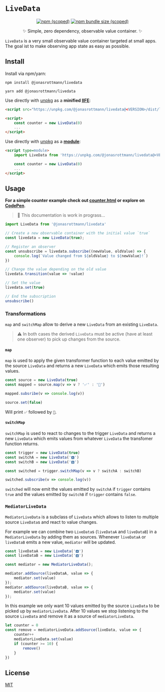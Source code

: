 # `LiveData`

<div align="center">
    <a href="https://www.npmjs.com/package/@jonasrottmann/livedata"><img alt="npm (scoped)" src="https://img.shields.io/npm/v/@jonasrottmann/livedata"></a>
    <a href="https://bundlephobia.com/result?p=@jonasrottmann/livedata"><img alt="npm bundle size (scoped)" src="https://img.shields.io/bundlephobia/minzip/@jonasrottmann/livedata"></a>
    <p>✨ Simple, zero dependency, observable value container. ✨</p>
</div>

`LiveData` is a very small observable value container targeted at small apps. The goal ist to make observing app state as easy as possible.

## Install

Install via npm/yarn:

```shell
npm install @jonasrottmann/livedata

yarn add @jonasrottmann/livedata
```

Use directly with [unpkg](https://unpkg.com/) as a **minified [IIFE](https://developer.mozilla.org/en-US/docs/Glossary/IIFE)**:

```html
<script src="https://unpkg.com/@jonasrottmann/livedata@<VERSION>/dist/livedata.min.js" charset="utf-8"></script>

<script>
    const counter = new LiveData(0)
    ...
</script>
```

Use directly with [unpkg](https://unpkg.com/) as a **[module](https://developer.mozilla.org/en-US/docs/Web/JavaScript/Guide/Modules)**:

```html
<script type=module>
    import LiveData from 'https://unpkg.com/@jonasrottmann/livedata@<VERSION>/dist/livedata-module.js'

    const counter = new LiveData(0)
    ...
</script>
```

## Usage

**For a simple counter example check out [counter.html](examples/counter.html) or explore on [CodePen](https://codepen.io/jonasrottmann/pen/WNeMPEv)**.

> 🚧 This documentation is work in prograss...

```javascript
import LiveData from '@jonasrottmann/livedata'

// Create a new observable container with the initial value `true`
const livedata = new LiveData(true);

// Register an observer
const unsubscribe = livedata.subscribe((newValue, oldValue) => {
    console.log(`Value changed from ${oldValue} to ${newValue}!`)
})

// Change the value depending on the old value
livedata.transition(value => !value)

// Set the value
livedata.set(true)

// End the subscription
unsubscribe()
```

### Transformations

`map` and `switchMap` allow to derive a new `LiveData` from an existing `LiveData`.

> ⚠️ In both cases the derived `LiveData` must be active (have at least one observer) to pick up changes from the source.

#### `map`

`map` is used to apply the given transformer function to each value emitted by the source `LiveData` and returns a new `LiveData` which emits those resulting values.

```javascript
const source = new LiveData(true)
const mapped = source.map(v => v ? '✅' : '🛑')

mapped.subsribe(v => console.log(v))

source.set(false)
```

Will print `✅` followed by `🛑`.

#### `switchMap`

`switchMap` is used to react to changes to the trigger `LiveData` and returns a new `LiveData` which emits values from whatever `LiveData` the transfomer function returns.

```javascript
const trigger = new LiveData(true)
const switchA = new LiveData('🅰️')
const switchB = new LiveData('🅱️')

const switched = trigger.switchMap(v => v ? switchA : switchB)

switched.subscribe(v => console.log(v))
```

`switched` will now emit the values emitted by `switchA` if `trigger` contains `true` and the values emitted by `switchB` if `trigger` contains `false`.

### `MediatorLiveData`

`MediatorLiveData` is a subclass of `LiveData` which allows to listen to multiple source `LiveData`s and react to value changes.

For example we can combine two `LiveData`s (`liveDataA` and `liveDataB`) in a `MediatorLiveData` by adding them as sources. Whenever `liveDataA` or `liveDataB` emits a new value, `mediator` will be updated.

```javascript
const liveDataA = new LiveData('🅰️')
const liveDataB = new LiveData('🅱️')

const mediator = new MediatorLiveData();

mediator.addSource(liveDataA, value => {
    mediator.set(value)
});
mediator.addSource(liveDataB, value => {
    mediator.set(value)
});
```

In this example we only want 10 values emitted by the source `LiveData` to be picked up by `mediatorLiveData`. After 10 values we stop listening to the source `LiveData` and remove it as a source of `mediatorLiveData`.

```javascript
let counter = 0
const remove = mediatorLiveData.addSource(liveData, value => {
    counter++
    mediatorLiveData.set(value)
    if (counter >= 10) {
        remove()
    }
})
```

## License

[MIT](LICENSE.md)
